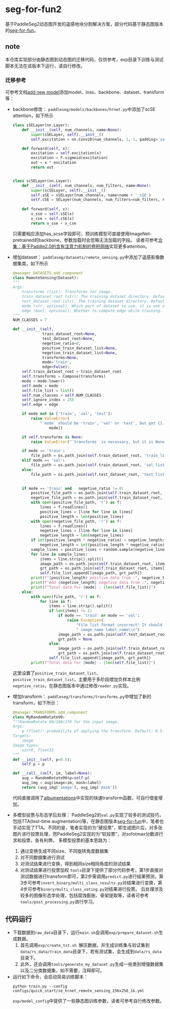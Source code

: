 # seg-for-fun2

基于PaddleSeg2动态图开发的遥感地块分割解决方案，部分代码基于静态图版本的[seg-for-fun](https://github.com/Andy1621/seg-for-fun)。

## note
本仓库实现部分由静态图到动态图的迁移代码，仅供参考，exp目录下训练与测试脚本无法在该版本下运行，请自行修改。

### 迁移参考
可参考文档[add new model](https://github.com/PaddlePaddle/PaddleSeg/blob/release/v2.0/docs/add_new_model.md)添加model、loss、backbone、dataset、transform等：

- backbone修改：
    `paddleseg/models/backbones/hrnet.py`中添加了scSE attention，如下所示
    ```python
    class sSELayer(nn.Layer):
        def __init__(self, num_channels, name=None):
            super(sSELayer, self).__init__()
            self.excitation = nn.Conv2D(num_channels, 1, 1, padding='same', bias_attr=False)

        def forward(self, x):
            excitation = self.excitation(x)
            excitation = F.sigmoid(excitation)
            out = x * excitation
            return out


    class scSELayer(nn.Layer):
        def __init__(self, num_channels, num_filters, name=None):
            super(scSELayer, self).__init__()
            self.sSE = sSELayer(num_channels, name=name + '_sSE')
            self.cSE = SELayer(num_channels, num_filters=num_filters, reduction_ratio=2, name=name + '_cSE')
        
        def forward(self, x):
            x_sse = self.sSE(x)
            x_cse = self.cSE(x)
            return x_sse + x_cse 
    ```
    只需要相应添加has_scse字段即可，预训练模型可直接使用ImageNet-pretrained的backbone，参数加载时会忽略无法加载的字段。
    读者可参考[合集：基于Paddle2.0的含有注意力机制的卷积网络](https://aistudio.baidu.com/aistudio/projectdetail/1562506?channelType=0&channel=0)实现更多attention。
- 增加dataset：
    `paddleseg/datasets/remote_sensing.py`中添加了遥感影像数据集类，如下所示
    ```python
    @manager.DATASETS.add_component
    class RemoteSensing(Dataset):
    """
    Args:
        transforms (list): Transforms for image.
        train_dataset_root (str): The training dataset directory. Default: None
        test_dataset_root (str): The training dataset directory. Default: None
        mode (str, optional): Which part of dataset to use. it is one of ('train', 'val', 'test'). Default: 'train'.
        edge (bool, optional): Whether to compute edge while training. Default: False
    """
    NUM_CLASSES = 7

    def __init__(self,
                 train_dataset_root=None,
                 test_dataset_root=None,
                 negetive_ratio=0,
                 positive_train_dataset_list=None,
                 negetive_train_dataset_list=None,
                 transforms=None,
                 mode='train',
                 edge=False):
        self.train_dataset_root = train_dataset_root
        self.transforms = Compose(transforms)
        mode = mode.lower()
        self.mode = mode
        self.file_list = list()
        self.num_classes = self.NUM_CLASSES
        self.ignore_index = 255
        self.edge = edge

        if mode not in ['train', 'val', 'test']:
            raise ValueError(
                "`mode` should be 'train', 'val' or 'test', but got {}.".format(
                    mode))

        if self.transforms is None:
            raise ValueError("`transforms` is necessary, but it is None.")

        if mode == 'train':
            file_path = os.path.join(self.train_dataset_root, 'train_list.txt')
        elif mode == 'val':
            file_path = os.path.join(self.train_dataset_root, 'val_list.txt')
        else:
            file_path = os.path.join(self.test_dataset_root, 'test_list.txt')

        
        if mode == 'train' and   negetive_ratio != 0:
            positive_file_path = os.path.join(self.train_dataset_root, positive_train_dataset_list)
            negetive_file_path = os.path.join(self.train_dataset_root, negetive_train_dataset_list)
            with open(positive_file_path, 'r') as f:
                lines = f.readlines()
                positive_lines = [line for line in lines]
                positive_length = len(positive_lines)
            with open(negetive_file_path, 'r') as f:
                lines = f.readlines()
                negetive_lines = [line for line in lines]
                negetive_length = len(negetive_lines)
            if int(positive_length * negetive_ratio) < negetive_length:
                negetive_length = int(positive_length * negetive_ratio)
            sample_lines = positive_lines + random.sample(negetive_lines, int(negetive_length))
            for line in sample_lines:
                items = line.strip().split()
                image_path = os.path.join(self.train_dataset_root, items[0])
                grt_path = os.path.join(self.train_dataset_root, items[1])
                self.file_list.append([image_path, grt_path])
            print(f"{positive_length} positive data from :", negetive_train_dataset_list)
            print(f"Add {negetive_length} negetive data from :", negetive_train_dataset_list)
            print(f"Total data for {mode} : {len(self.file_list)}")
        else:
            with open(file_path, 'r') as f:
                for line in f:
                    items = line.strip().split()
                    if len(items) != 2:
                        if mode == 'train' or mode == 'val':
                            raise Exception(
                                "File list format incorrect! It should be"
                                " image_name label_name\\n")
                        image_path = os.path.join(self.test_dataset_root, items[0])
                        grt_path = None
                    else:
                        image_path = os.path.join(self.train_dataset_root, items[0])
                        grt_path = os.path.join(self.train_dataset_root, items[1])
                    self.file_list.append([image_path, grt_path])
            print(f"Total data for {mode} : {len(self.file_list)}")
    ```
    这里设置了`positive_train_dataset_list`、`positive_train_dataset_list`，主要用于多阶段增加负样本比例`negetive_ratio`，在静态图版本中通过修改`reader.py`实现。

- 增加transform：
    `paddleseg/transforms/transforms.py`中增加了新的transform，如下所示：
    ```python
    @manager.TRANSFORMS.add_component
    class MyRandomRotate90:
    """RandomRotate 90/180/270 for the input image.
    Args:
        p (float): probability of applying the transform. Default: 0.5.
    Targets:
        image
    Image types:
        uint8, float32
    """
    def __init__(self, p=0.5):
        self.p = p

    def __call__(self, im, label=None):
        aug = RandomRotate90(p=self.p)
        aug_img = aug(image=im, mask=label)
        return (aug_img['image'], aug_img['mask'])
    ```
    代码直接调用了[albumentations](https://github.com/albumentations-team/albumentations)中实现的快速transform函数，可自行借鉴增加。

- 多模型投票与形态学后处理：
  PaddleSeg2的`val.py`实现了较多的测试技巧，包括TTA(test-time augmentation)等，在静态图版本[seg-for-fun](https://github.com/Andy1621/seg-for-fun)中，笔者也手动实现了TTA。不同的是，笔者实现的为“硬投票”，即生成图片后，对多张图片进行投票处理，而PaddleSeg2实现的为“软投票”，对sofotmax分数进行求和投票，各有利弊。
  多模型投票的基本思路为：
  1. 通过变换生成不同size、不同旋转角度数据集
  2. 对不同数据集进行测试
  3. 对测试结果进行变换，得到相同size相同角度的测试结果
  4. 对测试结果进行投票加权
  `tools`目录下提供了部分代码参考，第1步直接对测试数据进行transform即可，第2步需调用`predict.py`进行结果预测，第3步可参考`invert_binary/multi_class_results.py`对结果进行变换，第4步可参考`binary/multi_class_voting.py`对结果进行投票。
  后处理涉及较多的图像形态学处理，包括腐蚀膨胀、骨架提取等，读者可参考`tools/post_processing.py`进行学习。

## 代码运行
- 下载数据到`raw_data`目录下，运行`main.sh`会调用`exp/prepare_dataset.sh`生成数据。
    1. 首先调用`exp/create_txt.sh `解压数据，并生成训练集与验证集到`data/rs_data/train_data`目录下，若有测试集，会生成到`data/rs_data`目录下。
    2. 此外，还会调用`tools/generate_my_dataset.py`生成一些类别增强数据集以及二分类数据集，如不需要，注释即可。
- 运行如下命令，会启动简易训练脚本：
    ```shell
    python train.py --config configs/quick_start/se_hrnet_remote_sensing_256x256_1k.yml
    ```
    `exp/model_config`中提供了一些静态图训练参数，读者可参考自行修改参数。
    